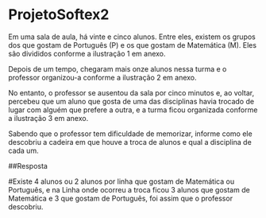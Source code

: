 # ProjetoSoftex2

Em uma sala de aula, há vinte e cinco alunos.
Entre eles, existem os grupos dos que gostam de Português (P) e os que gostam de Matemática (M).
Eles são divididos conforme a ilustração 1 em anexo.

Depois de um tempo, chegaram mais onze alunos nessa turma e o professor organizou-a conforme a ilustração 2 em anexo.

No entanto, o professor se ausentou da sala por cinco minutos e, ao voltar, percebeu que um aluno que gosta de uma das disciplinas havia trocado de lugar com alguém que prefere a outra, e a turma ficou organizada conforme a ilustração 3 em anexo.

Sabendo que o professor tem dificuldade de memorizar, informe como ele descobriu a cadeira em que houve a troca de alunos e qual a disciplina de cada um.

##Resposta

#Existe 4 alunos ou 2 alunos por linha que gostam de Matemática ou Português, e na Linha onde ocorreu a troca ficou 3 alunos que gostam de Matemática e 3 que gostam de Português, foi assim que o professor descobriu.
